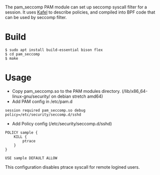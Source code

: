 The pam_seccomp PAM module can set up seccomp syscall filter for a session. 
It uses [Kafel](http://google.github.io/kafel) to describe policies, and compiled into BPF code that can be used by seccomp filter.

# Build
```
$ sudo apt install build-essential bison flex
$ cd pam_seccomp
$ make
```

# Usage
- Copy pam_seccomp.so to the PAM modules directory.
(/lib/x86_64-linux-gnu/security/ on debian stretch amd64)
- Add PAM config in /etc/pam.d
```
session required pam_seccomp.so debug policy=/etc/security/seccomp.d/sshd
```

- Add Policy config (/etc/security/seccomp.d/sshd)
```
POLICY sample {
	KILL {
		ptrace
	}
}

USE sample DEFAULT ALLOW
```
This configuration disables ptrace syscall for remote logined users.

